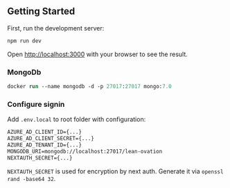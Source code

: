 ## Getting Started

First, run the development server:

```bash
npm run dev
```

Open [http://localhost:3000](http://localhost:3000) with your browser to see the result.

### MongoDb

```ps
docker run --name mongodb -d -p 27017:27017 mongo:7.0
```

### Configure signin

Add `.env.local` to root folder with configuration:

```txt
AZURE_AD_CLIENT_ID={...}
AZURE_AD_CLIENT_SECRET={...}
AZURE_AD_TENANT_ID={...}
MONGODB_URI=mongodb://localhost:27017/lean-ovation
NEXTAUTH_SECRET={...}
```

`NEXTAUTH_SECRET` is used for encryption by next auth. Generate it via `openssl rand -base64 32`.
